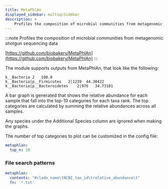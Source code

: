 ```yaml
---
title: MetaPhlAn
displayed_sidebar: multiqcSidebar
description: >
    Profiles the composition of microbial communities from metagenomic shotgun sequencing data
---
```


<!--
~~~~~ DO NOT EDIT ~~~~~
This file is autogenerated from the MultiQC module python docstring.
Do not edit the markdown, it will be overwritten.

File path for the source of this content: multiqc/modules/metaphlan/metaphlan.py
~~~~~~~~~~~~~~~~~~~~~~~
-->

:::note
Profiles the composition of microbial communities from metagenomic shotgun sequencing data

[https://github.com/biobakery/MetaPhlAn](https://github.com/biobakery/MetaPhlAn)
:::

The module supports outputs from MetaPhlAn, that look like the following:

```tsv
k__Bacteria	2	100.0
k__Bacteria|p__Firmicutes	2|1239	44.30422
k__Bacteria|p__Bacteroidetes	2|976	34.73101
```

A bar graph is generated that shows the relative abundance for each sample that
fall into the top-10 categories for each taxa rank. The top categories are calculated
by summing the relative abundances across all samples.

Any species under the Additional Species column are ignored when making the graphs.

The number of top categories to plot can be customized in the config file:

```yaml
metaphlan:
  top_n: 10
```

### File search patterns

```yaml
metaphlan:
  contents: "#clade_name\tNCBI_tax_id\trelative_abundance\t"
  fn: '*.txt'
```
    